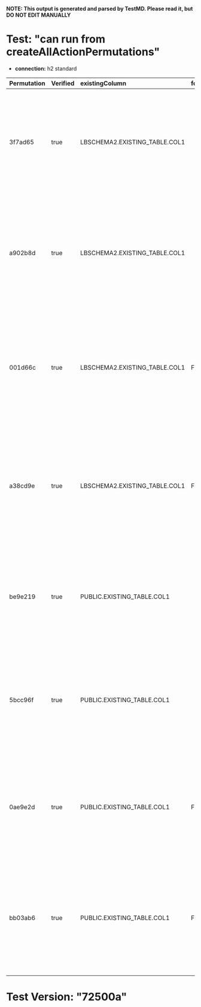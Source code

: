 **NOTE: This output is generated and parsed by TestMD. Please read it, but DO NOT EDIT MANUALLY**

# Test: "can run from createAllActionPermutations" #

- **connection:** h2 standard

| Permutation | Verified | existingColumn                | foreignKeyName | newColumn              | newColumnDataType | primaryKeyName | OPERATIONS
| :---------- | :------- | :---------------------------- | :------------- | :--------------------- | :---------------- | :------------- | :------
| 3f7ad65     | true     | LBSCHEMA2.EXISTING_TABLE.COL1 |                | LBSCHEMA2.NEW_TABLE.ID | INTEGER           |                | **plan**: CREATE TABLE "LBSCHEMA2"."NEW_TABLE" ("ID" INTEGER NOT NULL, PRIMARY KEY ("ID"))<br>INSERT INTO "LBSCHEMA2"."NEW_TABLE" SELECT DISTINCT "COL1" FROM "LBSCHEMA2"."EXISTING_TABLE"<br>ALTER TABLE "LBSCHEMA2"."EXISTING_TABLE" ADD FOREIGN KEY ("COL1") REFERENCES "LBSCHEMA2"."NEW_TABLE" ("ID")
| a902b8d     | true     | LBSCHEMA2.EXISTING_TABLE.COL1 |                | LBSCHEMA2.NEW_TABLE.ID | INTEGER           | PK_NAME        | **plan**: CREATE TABLE "LBSCHEMA2"."NEW_TABLE" ("ID" INTEGER NOT NULL, CONSTRAINT "PK_NAME" PRIMARY KEY ("ID"))<br>INSERT INTO "LBSCHEMA2"."NEW_TABLE" SELECT DISTINCT "COL1" FROM "LBSCHEMA2"."EXISTING_TABLE"<br>ALTER TABLE "LBSCHEMA2"."EXISTING_TABLE" ADD FOREIGN KEY ("COL1") REFERENCES "LBSCHEMA2"."NEW_TABLE" ("ID")
| 001d66c     | true     | LBSCHEMA2.EXISTING_TABLE.COL1 | FK_NAME        | LBSCHEMA2.NEW_TABLE.ID | INTEGER           |                | **plan**: CREATE TABLE "LBSCHEMA2"."NEW_TABLE" ("ID" INTEGER NOT NULL, PRIMARY KEY ("ID"))<br>INSERT INTO "LBSCHEMA2"."NEW_TABLE" SELECT DISTINCT "COL1" FROM "LBSCHEMA2"."EXISTING_TABLE"<br>ALTER TABLE "LBSCHEMA2"."EXISTING_TABLE" ADD CONSTRAINT "FK_NAME" FOREIGN KEY ("COL1") REFERENCES "LBSCHEMA2"."NEW_TABLE" ("ID")
| a38cd9e     | true     | LBSCHEMA2.EXISTING_TABLE.COL1 | FK_NAME        | LBSCHEMA2.NEW_TABLE.ID | INTEGER           | PK_NAME        | **plan**: CREATE TABLE "LBSCHEMA2"."NEW_TABLE" ("ID" INTEGER NOT NULL, CONSTRAINT "PK_NAME" PRIMARY KEY ("ID"))<br>INSERT INTO "LBSCHEMA2"."NEW_TABLE" SELECT DISTINCT "COL1" FROM "LBSCHEMA2"."EXISTING_TABLE"<br>ALTER TABLE "LBSCHEMA2"."EXISTING_TABLE" ADD CONSTRAINT "FK_NAME" FOREIGN KEY ("COL1") REFERENCES "LBSCHEMA2"."NEW_TABLE" ("ID")
| be9e219     | true     | PUBLIC.EXISTING_TABLE.COL1    |                | PUBLIC.NEW_TABLE.ID    | INTEGER           |                | **plan**: CREATE TABLE "PUBLIC"."NEW_TABLE" ("ID" INTEGER NOT NULL, PRIMARY KEY ("ID"))<br>INSERT INTO "PUBLIC"."NEW_TABLE" SELECT DISTINCT "COL1" FROM "PUBLIC"."EXISTING_TABLE"<br>ALTER TABLE "PUBLIC"."EXISTING_TABLE" ADD FOREIGN KEY ("COL1") REFERENCES "PUBLIC"."NEW_TABLE" ("ID")
| 5bcc96f     | true     | PUBLIC.EXISTING_TABLE.COL1    |                | PUBLIC.NEW_TABLE.ID    | INTEGER           | PK_NAME        | **plan**: CREATE TABLE "PUBLIC"."NEW_TABLE" ("ID" INTEGER NOT NULL, CONSTRAINT "PK_NAME" PRIMARY KEY ("ID"))<br>INSERT INTO "PUBLIC"."NEW_TABLE" SELECT DISTINCT "COL1" FROM "PUBLIC"."EXISTING_TABLE"<br>ALTER TABLE "PUBLIC"."EXISTING_TABLE" ADD FOREIGN KEY ("COL1") REFERENCES "PUBLIC"."NEW_TABLE" ("ID")
| 0ae9e2d     | true     | PUBLIC.EXISTING_TABLE.COL1    | FK_NAME        | PUBLIC.NEW_TABLE.ID    | INTEGER           |                | **plan**: CREATE TABLE "PUBLIC"."NEW_TABLE" ("ID" INTEGER NOT NULL, PRIMARY KEY ("ID"))<br>INSERT INTO "PUBLIC"."NEW_TABLE" SELECT DISTINCT "COL1" FROM "PUBLIC"."EXISTING_TABLE"<br>ALTER TABLE "PUBLIC"."EXISTING_TABLE" ADD CONSTRAINT "FK_NAME" FOREIGN KEY ("COL1") REFERENCES "PUBLIC"."NEW_TABLE" ("ID")
| bb03ab6     | true     | PUBLIC.EXISTING_TABLE.COL1    | FK_NAME        | PUBLIC.NEW_TABLE.ID    | INTEGER           | PK_NAME        | **plan**: CREATE TABLE "PUBLIC"."NEW_TABLE" ("ID" INTEGER NOT NULL, CONSTRAINT "PK_NAME" PRIMARY KEY ("ID"))<br>INSERT INTO "PUBLIC"."NEW_TABLE" SELECT DISTINCT "COL1" FROM "PUBLIC"."EXISTING_TABLE"<br>ALTER TABLE "PUBLIC"."EXISTING_TABLE" ADD CONSTRAINT "FK_NAME" FOREIGN KEY ("COL1") REFERENCES "PUBLIC"."NEW_TABLE" ("ID")

# Test Version: "72500a" #